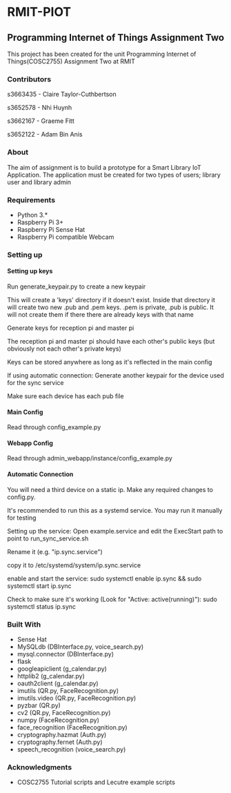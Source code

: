 # RMIT-PIOT
## Programming Internet of Things Assignment Two
This project has been created for the unit Programming Internet of Things(COSC2755) Assignment Two at RMIT

### Contributors
s3663435 - Claire Taylor-Cuthbertson

s3652578 - Nhi Huynh

s3662167 - Graeme Fitt

s3652122 - Adam Bin Anis

### About
The aim of assignment is to build a prototype for a Smart Library IoT Application. The application must be created for two types of users; library user and library admin

### Requirements
- Python 3.*
- Raspberry Pi 3+
- Raspberry Pi Sense Hat
- Raspberry Pi compatible Webcam

### Setting up

#### Setting up keys

Run generate_keypair.py to create a new keypair

This will create a 'keys' directory if it doesn't
exist. Inside that directory it will create two
new .pub and .pem keys.  .pem is private, .pub is
public.  It will not create them if there there are
already keys with that name

Generate keys for reception pi and master pi

The reception pi and master pi should have each
other's public keys (but obviously not each other's
private keys)

Keys can be stored anywhere as long as it's reflected
in the main config

If using automatic connection:
Generate another keypair for the device used
for the sync service

Make sure each device has each pub file


#### Main Config
Read through config_example.py


#### Webapp Config
Read through admin_webapp/instance/config_example.py


#### Automatic Connection

You will need a third device on a static ip.
Make any required changes to config.py.

It's recommended to run this as a systemd service.
You may run it manually for testing

Setting up the service:
Open example.service and edit the ExecStart path to point to run_sync_service.sh

Rename it (e.g. "ip.sync.service")

copy it to /etc/systemd/system/ip.sync.service

enable and start the service:
    sudo systemctl enable ip.sync && sudo systemctl start ip.sync

Check to make sure it's working (Look for "Active: active(running)"):
    sudo systemctl status ip.sync


### Built With
* Sense Hat
* MySQLdb (DBInterface.py, voice_search.py)
* mysql.connector (DBInterface.py)
* flask
* googleapiclient (g_calendar.py)
* httplib2 (g_calendar.py)
* oauth2client (g_calendar.py)
* imutils (QR.py, FaceRecognition.py)
* imutils.video (QR.py, FaceRecognition.py)
* pyzbar (QR.py)
* cv2 (QR.py, FaceRecognition.py)
* numpy (FaceRecognition.py)
* face_recognition (FaceRecognition.py)
* cryptography.hazmat (Auth.py)
* cryptography.fernet (Auth.py)
* speech_recognition (voice_search.py)


### Acknowledgments
* COSC2755 Tutorial scripts and Lecutre example scripts
